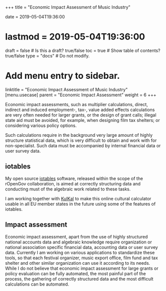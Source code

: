 +++
title = "Economic Impact Assessment of Music Industry"

date = 2019-05-04T19:36:00
# lastmod = 2019-05-04T19:36:00

draft = false  # Is this a draft? true/false
toc = true  # Show table of contents? true/false
type = "docs"  # Do not modify.

# Add menu entry to sidebar.
linktitle = "Economic Impact Assessment of Music Industry"
[menu.usecase]
  parent = "Economic Impact Assessment"
  weight = 6
+++

Economic impact assessments, such as multiplier calculations, direct, indirect and induced employment-, tax-, value added effects calculations are very often needed for larger grants, or the design of grant calls; illegal state aid must be avoided, for example, when designing film tax shelters; or considering various policy options. 

Such calculations require in the background very large amount of highly structure statistical data, which is very difficult to obtain and work with for non-specialist.   Such data must be accompanied by internal financial data or user survey data. 

## iotables

My open source [iotables](http://iotables.ceemid.eu/) software, released within the scope of the rOpenGov collaboration, is aimed at correctly structuring data and conducting must of the algebraic work related to these tasks. 

I am working together with [KulKal](http://kulkal.cz/?lang=en) to make this online cultural calculator usable in all EU member states in the future using some of the features of iotables. 

## Impact assessment

Economic impact assessment, apart from the use of highly structured national accounts data and algebraic knowledge require organization or national association specific financial data, accounting data or user survey data.  Currently I am working on various applications to standardize these tools, so that each festival organizer, music export office, film fund and tax shelter and other similar organization can use it according to its needs.  While I do not believe that economic impact assessment for large grants or policy evaluation can be fully automated, the most painful part of the process, the gathering of correctly structured data and the most difficult calculations can be automated. 
